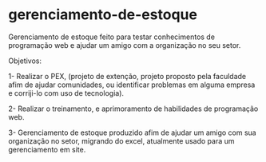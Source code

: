 # gerenciamento-de-estoque
Gerenciamento de estoque feito para testar conhecimentos de programação web e ajudar um amigo com a organização no seu setor.

Objetivos:

1- Realizar o PEX, (projeto de extenção, projeto proposto pela faculdade afim de ajudar comunidades, ou identificar problemas em alguma empresa e corriji-lo com uso de tecnologia).

2- Realizar o treinamento, e aprimoramento de habilidades de programação web.

3- Gerenciamento de estoque produzido afim de ajudar um amigo com sua organização no setor, migrando do excel, atualmente usado para um gerenciamento em site.

